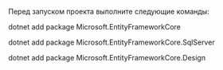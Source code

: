 Перед запуском проекта выполните следующие команды:

dotnet add package Microsoft.EntityFrameworkCore

dotnet add package Microsoft.EntityFrameworkCore.SqlServer

dotnet add package Microsoft.EntityFrameworkCore.Design
